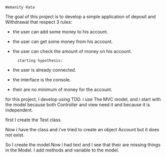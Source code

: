 	Wemanity Kata

The goal of this project is to develop a simple application of deposit and Withdrawal that respect 3 rules:

- the user can add some money to his account.
- the user can get some money from his account.
- the user can check the amount of money on his account.

		starting hypothesis:

- the user is already connected.
- the interface is the console.
- their are no minimum of money for the account.


for this project, I develop using TDD.
 i use The MVC model, and i start with the model because both Controller and view need it and because it is independent.
 
 first I create the Test class.
 
 
Now i have the class and i've tried to create an object Account but it does not exist.

So I create the model.Now i had text and I see that their are missing things in the Model.
I add methods and variable to the model.